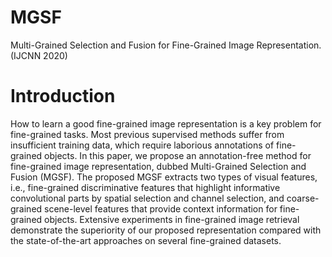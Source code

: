 # MGSF
Multi-Grained Selection and Fusion for Fine-Grained Image Representation.(IJCNN 2020)

# Introduction
How to learn a good fine-grained image representation is a key problem for fine-grained tasks. Most previous supervised methods suffer from insufficient training data, which require laborious annotations of fine-grained objects. In this paper, we propose an annotation-free method for fine-grained image representation, dubbed Multi-Grained Selection and Fusion (MGSF). The proposed MGSF extracts two types of visual features, i.e., fine-grained discriminative features that highlight informative convolutional parts by spatial selection and channel selection, and coarse-grained scene-level features that provide context information for fine-grained objects. Extensive experiments in fine-grained image retrieval demonstrate the superiority of our proposed representation compared with the state-of-the-art approaches on several fine-grained datasets.
